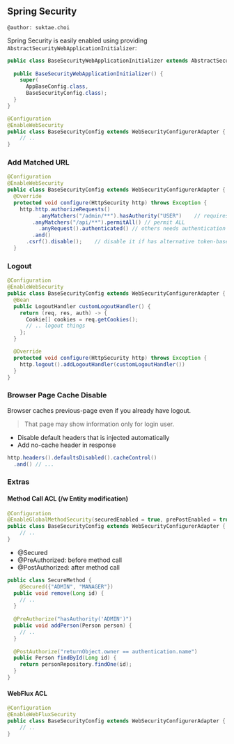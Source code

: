 ## Spring Security

```
@author: suktae.choi
```

Spring Security is easily enabled using providing `AbstractSecurityWebApplicationInitializer`:

```java
public class BaseSecurityWebApplicationInitializer extends AbstractSecurityWebApplicationInitializer {
  
  public BaseSecurityWebApplicationInitializer() {
    super(
      AppBaseConfig.class,
      BaseSecurityConfig.class);
  }
}
```

```java
@Configuration
@EnableWebSecurity
public class BaseSecurityConfig extends WebSecurityConfigurerAdapter {
	// ..
}
```

### Add Matched URL

```java
@Configuration
@EnableWebSecurity
public class BaseSecurityConfig extends WebSecurityConfigurerAdapter {
  @Override
  protected void configure(HttpSecurity http) throws Exception {
    http.http.authorizeRequests()
	      .anyMatchers("/admin/**").hasAuthority("USER")	// requires USER
  	    .anyMatchers("/api/**").permitAll()	// permit ALL
    	  .anyRequest().authenticated()	// others needs authentication
      	.and()
      .csrf().disable();	// disable it if has alternative token-based flow
  }
```

### Logout

```java
@Configuration
@EnableWebSecurity
public class BaseSecurityConfig extends WebSecurityConfigurerAdapter {
  @Bean
  public LogoutHandler customLogoutHandler() {
    return (req, res, auth) -> {
      Cookie[] cookies = req.getCookies();
      // .. logout things
    };
  }

  @Override
  protected void configure(HttpSecurity http) throws Exception {    				 
    http.logout().addLogoutHandler(customLogoutHandler())
  }
}
```

### Browser Page Cache Disable

Browser caches previous-page even if you already have logout.

> That page may show information only for login user.

- Disable default headers that is injected automatically
- Add no-cache header in response

```java
http.headers().defaultsDisabled().cacheControl()
  .and() // ...
```

### Extras

#### Method Call ACL (/w Entity modification)

```java
@Configuration
@EnableGlobalMethodSecurity(securedEnabled = true, prePostEnabled = true)
public class BaseSecurityConfig extends WebSecurityConfigurerAdapter {
	// ..
}
```

- @Secured
- @PreAuthorized: before method call
- @PostAuthorized: after method call

```java
public class SecureMethod {
	@Secured({"ADMIN", "MANAGER"})
  public void remove(Long id) {
    // ..
  }
  
  @PreAuthorize("hasAuthority('ADMIN')")
  public void addPerson(Person person) {
    // ..
  }
  
  @PostAuthorize("returnObject.owner == authentication.name")
  public Person findById(Long id) {
    return personRepository.findOne(id);
  }
}
```

#### WebFlux ACL

```java
@Configuration
@EnableWebFluxSecurity
public class BaseSecurityConfig extends WebSecurityConfigurerAdapter {
	// ..
}
```

